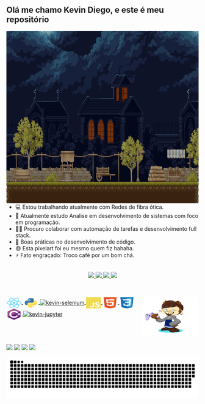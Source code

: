 <h2>Olá me chamo Kevin Diego, e este é meu repositório</h2>

<img height="450" width="100%" align="right" src=".github/workflows/header.png">

---

- 💻 Estou trabalhando atualmente com Redes de fibra ótica.
- 💼 Atualmente estudo Analise em desenvolvimento de sistemas com foco em programação.
- 🙋‍♂️ Procuro colaborar com automação de tarefas e desenvolvimento full stack.
- 🤔 Boas práticas no desenvolvimento de código.
- 😄 Esta pixelart foi eu mesmo quem fiz hahaha.
- ⚡ Fato engraçado: Troco café por um bom chá.

##

<div align="center">
  <a href="https://github.com/KevinDik">
  <img height="180em"src="https://github-profile-trophy.vercel.app/?username=kevindik&theme=radical&no-frame=false&no-bg=false&margin-w=4"/>
  <img height="120em" src="https://github-readme-stats.vercel.app/api?username=KevinDik&show_icons=true&theme=tokyonight&include_all_commits=false&count7_private=true"/>
  <img height="120em"src="https://github-readme-streak-stats.herokuapp.com/?user=kevindik&theme=tokyonight&hide_border=false"/>
  <img height="120em" src="https://github-readme-stats.vercel.app/api/top-langs/?username=kevindik&hide=html&layout=compact&theme=tokyonight&hide_border=true"/>
</div>

##
<br>
  
<div style="display: inline_block">
  <img height="100" width="150" align="right" src=".github/workflows/octocat-1663446066911 (1).png">
  <img align="center" alt="kevin-React" height="30" width="40" src="https://raw.githubusercontent.com/devicons/devicon/master/icons/react/react-original.svg">
  <img align="center" alt="kevin-Python" height="30" width="40" src="https://raw.githubusercontent.com/devicons/devicon/master/icons/python/python-original.svg">
  <img align="center" alt="kevin-selenium" height="30" width="40"src="https://cdn.jsdelivr.net/gh/devicons/devicon/icons/selenium/selenium-original.svg"/>
  <img align="center" alt="kevin-Js" height="30" width="40" src="https://raw.githubusercontent.com/devicons/devicon/master/icons/javascript/javascript-plain.svg">
  <img align="center" alt="kevin-HTML" height="30" width="40" src="https://raw.githubusercontent.com/devicons/devicon/master/icons/html5/html5-original.svg">
  <img align="center" alt="kevin-CSS" height="30" width="40" src="https://raw.githubusercontent.com/devicons/devicon/master/icons/css3/css3-original.svg">
  <img align="center" alt="kevin-Csharp" height="30" width="40" src="https://raw.githubusercontent.com/devicons/devicon/master/icons/csharp/csharp-original.svg">
  <img align="center" alt="kevin-jupyter" height="30" width="40" src="https://cdn.jsdelivr.net/gh/devicons/devicon/icons/jupyter/jupyter-original.svg" />
</div>

##
<br>
<br>

<div> 
  <a href="https://discord.gg/974caehh" target="_blank"><img src="https://img.shields.io/badge/Discord-7289DA?style=for-the-badge&logo=discord&logoColor=white" target="_blank"></a> 
  <a href="https://www.instagram.com/k__diego.py/" target="_blank"><img src="https://img.shields.io/badge/-Instagram-%23E4405F?style=for-the-badge&logo=instagram&logoColor=white" target="_blank"></a>
  <a href = "mailto:kevindiegodasilvasousa@hotmail.com"><img src="https://img.shields.io/badge/Gmail-D14836?style=for-the-badge&logo=gmail&logoColor=white" target="_blank"></a>
  <a href="https://www.linkedin.com/in/kevin-diego-78a67b171/" target="_blank"><img src="https://img.shields.io/badge/-LinkedIn-%230077B5?style=for-the-badge&logo=linkedin&logoColor=white" target="_blank"></a>
 
  ![Snake animation](https://github.com/kevindik/kevindik/blob/output/github-contribution-grid-snake.svg)


</div>

